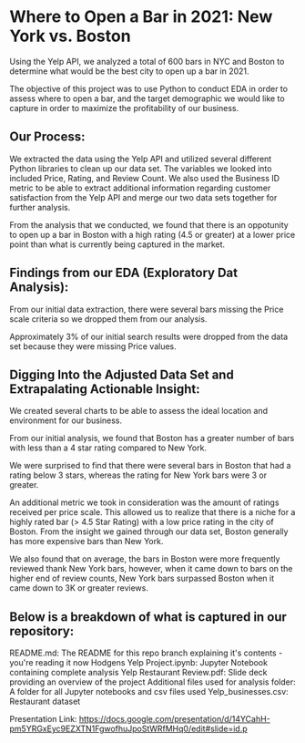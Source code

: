 # Where to Open a Bar in 2021: New York vs. Boston

Using the Yelp API, we analyzed a total of 600 bars in NYC and Boston to determine what would be the best city to open up a bar in 2021. 

The objective of this project was to use Python to conduct EDA in order to assess where to open a bar, and the target demographic we would like to capture in order to maximize the profitability of our business. 

## Our Process:
We extracted the data using the Yelp API and utilized several different Python libraries to clean up our data set. The variables we looked into included Price, Rating, and Review Count.  We also used the Business ID metric to be able to extract additional information regarding customer satisfaction from the Yelp API and merge our two data sets together for further analysis.

From the analysis that we conducted, we found that there is an oppotunity to open up a bar in Boston with a high rating (4.5 or greater) at a lower price point than what is currently being captured in the market.

## Findings from our EDA (Exploratory Dat Analysis):
From our initial data extraction, there were several bars missing the Price scale criteria so we dropped them from our analysis.

Approximately 3% of our initial search results were dropped from the data set because they were missing Price values.

## Digging Into the Adjusted Data Set and Extrapalating Actionable Insight:

We created several charts to be able to assess the ideal location and environment for our business.

From our initial analysis, we found that Boston has a greater number of bars with less than a 4 star rating compared to New York.

We were surprised to find that there were several bars in Boston that had a rating below 3 stars, whereas the rating for New York bars were 3 or greater.

An additional metric we took in consideration was the amount of ratings received per price scale.  This allowed us to realize that there is a niche for a highly rated bar (> 4.5 Star Rating) with a low price rating in the city of Boston.  From the insight we gained through our data set, Boston generally has more expensive bars than New York. 

We also found that on average, the bars in Boston were more frequently reviewed thank New York bars, however, when it came down to bars on the higher end of review counts, New York bars surpassed Boston when it came down to 3K or greater reviews. 

## Below is a breakdown of what is captured in our repository: 

README.md: The README for this repo branch explaining it's contents - you're reading it now
Hodgens Yelp Project.ipynb: Jupyter Notebook containing complete analysis
Yelp Restaurant Review.pdf: Slide deck providing an overview of the project
Additional files used for analysis folder: A folder for all Jupyter notebooks and csv files used
Yelp_businesses.csv: Restaurant dataset

Presentation Link: https://docs.google.com/presentation/d/14YCahH-pm5YRGxEyc9EZXTN1FgwofhuJpoStWRfMHq0/edit#slide=id.p
